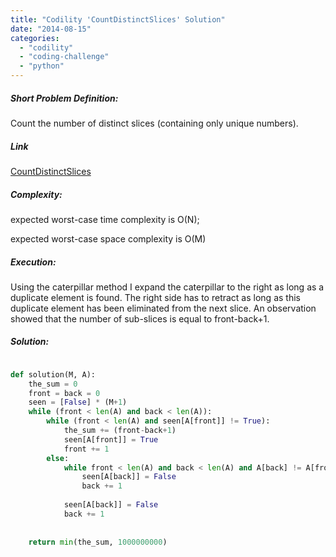 ```yaml
---
title: "Codility 'CountDistinctSlices' Solution"
date: "2014-08-15"
categories: 
  - "codility"
  - "coding-challenge"
  - "python"
---
```


##### Short Problem Definition:

Count the number of distinct slices (containing only unique numbers).

##### Link

[CountDistinctSlices](https://codility.com/demo/take-sample-test/count_distinct_slices)

##### Complexity:

expected worst-case time complexity is O(N);

expected worst-case space complexity is O(M)

##### Execution:

Using the caterpillar method I expand the caterpillar to the right as long as a duplicate element is found. The right side has to retract as long as this duplicate element has been eliminated from the next slice. An observation showed that the number of sub-slices is equal to front-back+1.

##### Solution:

```python

def solution(M, A):
    the_sum = 0
    front = back = 0
    seen = [False] * (M+1)
    while (front < len(A) and back < len(A)):
        while (front < len(A) and seen[A[front]] != True):
            the_sum += (front-back+1)
            seen[A[front]] = True
            front += 1
        else:
            while front < len(A) and back < len(A) and A[back] != A[front]:
                seen[A[back]] = False
                back += 1
                
            seen[A[back]] = False
            back += 1
            
                
    return min(the_sum, 1000000000)  
```
